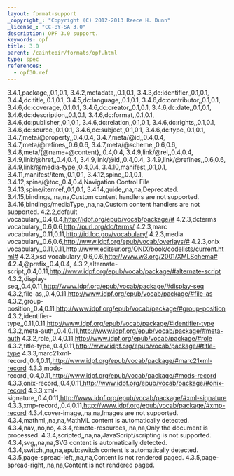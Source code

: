 ```yaml
---
layout: format-support
_copyright_: "Copyright (C) 2012-2013 Reece H. Dunn"
_license_: "CC-BY-SA 3.0"
description: OPF 3.0 support.
keywords: opf
title: 3.0
parent: /cainteoir/formats/opf.html
type: spec
references:
  - opf30.ref
---
```


3.4.1,package,,0.1,0.1,
3.4.2,metadata,,0.1,0.1,
3.4.3,dc:identifier,,0.1,0.1,
3.4.4,dc:title,,0.1,0.1,
3.4.5,dc:language,,0.1,0.1,
3.4.6,dc:contributor,,0.1,0.1,
3.4.6,dc:coverage,,0.1,0.1,
3.4.6,dc:creator,,0.1,0.1,
3.4.6,dc:date,,0.1,0.1,
3.4.6,dc:description,,0.1,0.1,
3.4.6,dc:format,,0.1,0.1,
3.4.6,dc:publisher,,0.1,0.1,
3.4.6,dc:relation,,0.1,0.1,
3.4.6,dc:rights,,0.1,0.1,
3.4.6,dc:source,,0.1,0.1,
3.4.6,dc:subject,,0.1,0.1,
3.4.6,dc:type,,0.1,0.1,
3.4.7,meta/@property,,0.4,0.4,
3.4.7,meta/@id,,0.4,0.4,
3.4.7,meta/@refines,,0.6,0.6,
3.4.7,meta/@scheme,,0.6,0.6,
3.4.8,meta/{@name+@content},,0.4,0.4,
3.4.9,link/@rel,,0.4,0.4,
3.4.9,link/@href,,0.4,0.4,
3.4.9,link/@id,,0.4,0.4,
3.4.9,link/@refines,,0.6,0.6,
3.4.9,link/@media-type,,0.4,0.4,
3.4.10,manifest,,0.1,0.1,
3.4.11,manifest/item,,0.1,0.1,
3.4.12,spine,,0.1,0.1,
3.4.12,spine/@toc,,0.4,0.4,Navigation Control File
3.4.13,spine/itemref,,0.1,0.1,
3.4.14,guide,,na,na,Deprecated.
3.4.15,bindings,,na,na,Custom content handlers are not supported.
3.4.16,bindings/mediaType,,na,na,Custom content handlers are not supported.
4.2.2,default vocabulary,,0.4,0.4,http://idpf.org/epub/vocab/package/#
4.2.3,dcterms vocabulary,,0.6,0.6,http://purl.org/dc/terms/
4.2.3,marc vocabulary,,0.11,0.11,http://id.loc.gov/vocabulary/
4.2.3,media vocabulary,,0.6,0.6,http://www.idpf.org/epub/vocab/overlays/#
4.2.3,onix vocabulary,,0.11,0.11,http://www.editeur.org/ONIX/book/codelists/current.html#
4.2.3,xsd vocabulary,,0.6,0.6,http://www.w3.org/2001/XMLSchema#
4.2.4,@prefix,,0.4,0.4,
4.3.2,alternate-script,,0.4,0.11,http://www.idpf.org/epub/vocab/package/#alternate-script
4.3.2,display-seq,,0.4,0.11,http://www.idpf.org/epub/vocab/package/#display-seq
4.3.2,file-as,,0.4,0.11,http://www.idpf.org/epub/vocab/package/#file-as
4.3.2,group-position,,0.4,0.11,http://www.idpf.org/epub/vocab/package/#group-position
4.3.2,identifier-type,,0.11,0.11,http://www.idpf.org/epub/vocab/package/#identifier-type
4.3.2,meta-auth,,0.4,0.11,http://www.idpf.org/epub/vocab/package/#meta-auth
4.3.2,role,,0.4,0.11,http://www.idpf.org/epub/vocab/package/#role
4.3.2,title-type,,0.4,0.11,http://www.idpf.org/epub/vocab/package/#title-type
4.3.3,marc21xml-record,,0.4,0.11,http://www.idpf.org/epub/vocab/package/#marc21xml-record
4.3.3,mods-record,,0.4,0.11,http://www.idpf.org/epub/vocab/package/#mods-record
4.3.3,onix-record,,0.4,0.11,http://www.idpf.org/epub/vocab/package/#onix-record
4.3.3,xml-signature,,0.4,0.11,http://www.idpf.org/epub/vocab/package/#xml-signature
4.3.3,xmp-record,,0.4,0.11,http://www.idpf.org/epub/vocab/package/#xmp-record
4.3.4,cover-image,,na,na,Images are not supported.
4.3.4,mathml,,na,na,MathML content is automatically detected.
4.3.4,nav,,no,no,
4.3.4,remote-resources,,na,na,Only the document is processed.
4.3.4,scripted,,na,na,JavaScript/scripting is not supported.
4.3.4,svg,,na,na,SVG content is automatically detected.
4.3.4,switch,,na,na,epub:switch content is automatically detected.
4.3.5,page-spread-left,,na,na,Content is not rendered paged.
4.3.5,page-spread-right,,na,na,Content is not rendered paged.
